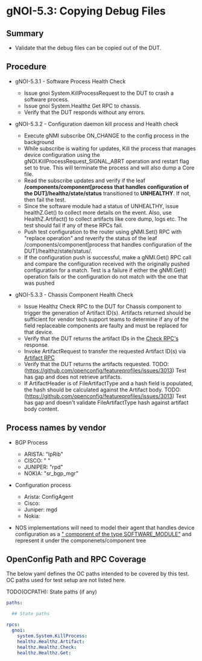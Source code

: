 # gNOI-5.3: Copying Debug Files

## Summary

* Validate that the debug files can be copied out of the DUT.

## Procedure

* gNOI-5.3.1 - Software Process Health Check
   * Issue gnoi System.KillProcessRequest to the DUT to crash a software process.
   * Issue gnoi System.Healthz Get RPC to chassis.
   * Verify that the DUT responds without any errors.

* gNOI-5.3.2 - Configuration daemon kill process and Health check
   * Execute gNMI subscribe ON_CHANGE to the config process in the background
   * While subscribe is waiting for updates, Kill the process that manages device configuration using the gNOI.KillProcessRequest_SIGNAL_ABRT operation and restart flag set to true. This will terminate the process and will also dump a Core file.
   *  Read the subscribe updates and verify if the leaf **/components/component[process that handles configuration of the DUT]/healthz/state/status** transitioned to **UNHEALTHY**. If not, then fail the test.
   * Since the software module had a status of UNHEALTHY, issue healthZ.Get() to collect more details on the event. Also, use HealthZ.Artifact() to collect artifacts like core dump, logs etc. The test should fail if any of these RPCs fail.
   * Push test configuration to the router using gNMI.Set() RPC with "replace operation" and reverify the status of the leaf /components/component[process that handles configuration of the DUT]/healthz/state/status/.
   * If the configuration push is successful, make a gNMI.Get() RPC call and compare the configuration received with the originally pushed configuration for a match. Test is a failure if either the gNMI.Get() operation fails or the configuration do not match with the one that was pushed
  
* gNOI-5.3.3 - Chassis Component Health Check
   * Issue Healthz Check RPC to the DUT for Chassis component to trigger the generation of Artifact ID(s). Artifacts returned should be sufficient for vendor tech support teams to determine if any of the field replaceable components are faulty and must be replaced for that device.
   * Verify that the DUT returns the artifact IDs in the [Check RPC's](https://github.com/openconfig/gnoi/blob/main/healthz/README.md#healthzcheck) response.
   * Invoke ArtifactRequest to transfer the requested Artifact ID(s) via [Artifact RPC](https://github.com/openconfig/gnoi/blob/main/healthz/README.md#healthzartifact)
   * Verify that the DUT returns the artifacts requested. TODO: (https://github.com/openconfig/featureprofiles/issues/3013) Test has gap and does not retrieve artifacts.
   * If ArtifactHeader is of FileArtifactType and a hash field is populated, the hash should be calculated against the Artifact body. TODO: (https://github.com/openconfig/featureprofiles/issues/3013) Test has gap and doesn't validate FileArtifactType hash against artifact body content.

## Process names by vendor
* BGP Process
   * ARISTA:  "IpRib"
   * CISCO: " "
   * JUNIPER: "rpd"
   * NOKIA:   "sr_bgp_mgr"
* Configuration process
   * Arista: ConfigAgent
   * Cisco:
   * Juniper: mgd
   * Nokia:
  
* NOS implementations will need to model their agent that handles device configuration as a [" component of the type SOFTWARE_MODULE"](https://github.com/openconfig/public/blob/master/release/models/platform/openconfig-platform-types.yang#L394) and represent it under the componenets/component tree

## OpenConfig Path and RPC Coverage

The below yaml defines the OC paths intended to be covered by this test. OC
paths used for test setup are not listed here.

TODO(OCPATH): State paths (if any)

```yaml
paths:

  ## State paths

rpcs:
  gnoi:
    system.System.KillProcess:
    healthz.Healthz.Artifact:
    healthz.Healthz.Check:
    healthz.Healthz.Get:
```
